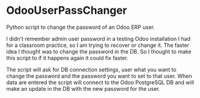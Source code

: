 # OdooUserPassChanger

Python script to change the password of an Odoo ERP user.

I didn't remember admin user password in a testing Odoo installation I had for a classroom practice, so I am trying to recover or change it. The faster idea I thought was to change the password in the DB. So I thought to make this script to if it happens again it could fix faster.

The script will ask for DB connection settings, user what you want to change the password and the password you want to set to that user. When data are entered the script will connect to the Odoo PostgreSQL DB and will make an update in the DB with the new password for the user.
